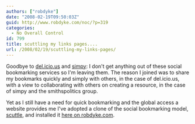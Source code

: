 ```yaml
---
authors: ["robdyke"]
date: "2008-02-19T09:50:03Z"
guid: http://www.robdyke.com/noc/?p=319
categories:
  - No Overall Control
id: 799
title: scuttling my links pages....
url: /2008/02/19/scuttling-my-links-pages/
---
```

Goodbye to [del.icio.us](http://del.icio.us/robd "my del.icio.us links") and [simpy](http://www.simpy.com/user/robdyke "my simpy links"): I don't get anything out of these social bookmarking services so I'm leaving them. The reason I joined was to share my bookmarks quickly and simply with others, in the case of del.icio.us, with a view to collaborating with others on creating a resource, in the case of simpy and the smithspolitics group.

Yet as I still have a need for quick bookmarking and the global access a website provides me I've adopted a clone of the social bookmarking model, [scuttle](http://sourceforge.net/projects/scuttle/ "Scuttle on sourceforge"), and installed it [here on robdyke.com](http://robdyke.com/pages/ "My scuttled links").